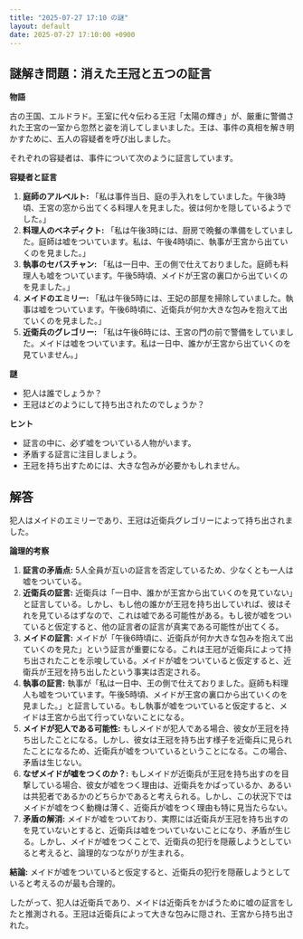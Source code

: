```yaml
---
title: "2025-07-27 17:10 の謎"
layout: default
date: 2025-07-27 17:10:00 +0900
---
```

## 謎解き問題：消えた王冠と五つの証言

**物語**

古の王国、エルドラド。王室に代々伝わる王冠「太陽の輝き」が、厳重に警備された王宮の一室から忽然と姿を消してしまいました。王は、事件の真相を解き明かすために、五人の容疑者を呼び出しました。

それぞれの容疑者は、事件について次のように証言しています。

**容疑者と証言**

1.  **庭師のアルベルト:** 「私は事件当日、庭の手入れをしていました。午後3時頃、王宮の窓から出てくる料理人を見ました。彼は何かを隠しているようでした。」
2.  **料理人のベネディクト:** 「私は午後3時には、厨房で晩餐の準備をしていました。庭師は嘘をついています。私は、午後4時頃に、執事が王宮から出ていくのを見ました。」
3.  **執事のセバスチャン:** 「私は一日中、王の側で仕えておりました。庭師も料理人も嘘をついています。午後5時頃、メイドが王宮の裏口から出ていくのを見ました。」
4.  **メイドのエミリー:** 「私は午後5時には、王妃の部屋を掃除していました。執事は嘘をついています。午後6時頃に、近衛兵が何か大きな包みを抱えて出ていくのを見ました。」
5.  **近衛兵のグレゴリー:** 「私は午後6時には、王宮の門の前で警備をしていました。メイドは嘘をついています。私は一日中、誰かが王宮から出ていくのを見ていません。」

**謎**

*   犯人は誰でしょうか？
*   王冠はどのようにして持ち出されたのでしょうか？

**ヒント**

*   証言の中に、必ず嘘をついている人物がいます。
*   矛盾する証言に注目しましょう。
*   王冠を持ち出すためには、大きな包みが必要かもしれません。

## 解答

犯人はメイドのエミリーであり、王冠は近衛兵グレゴリーによって持ち出されました。

**論理的考察**

1.  **証言の矛盾点:** 5人全員が互いの証言を否定しているため、少なくとも一人は嘘をついている。
2.  **近衛兵の証言:** 近衛兵は「一日中、誰かが王宮から出ていくのを見ていない」と証言している。しかし、もし他の誰かが王冠を持ち出していれば、彼はそれを見ているはずなので、これは嘘である可能性がある。もし彼が嘘をついていると仮定すると、他の証言者の証言が真実である可能性が出てくる。
3.  **メイドの証言:** メイドが「午後6時頃に、近衛兵が何か大きな包みを抱えて出ていくのを見た」という証言が重要になる。これは王冠が近衛兵によって持ち出されたことを示唆している。メイドが嘘をついていると仮定すると、近衛兵が王冠を持ち出したという事実は否定される。
4.  **執事の証言:** 執事が「私は一日中、王の側で仕えておりました。庭師も料理人も嘘をついています。午後5時頃、メイドが王宮の裏口から出ていくのを見ました。」と証言している。もし執事が嘘をついていると仮定すると、メイドは王宮から出て行っていないことになる。
5.  **メイドが犯人である可能性:** もしメイドが犯人である場合、彼女が王冠を持ち出したことになる。しかし、彼女は王冠を持ち出す様子を近衛兵に見られたことになるため、近衛兵が嘘をついているということになる。この場合、矛盾は生じない。
6.  **なぜメイドが嘘をつくのか？:** もしメイドが近衛兵が王冠を持ち出すのを目撃している場合、彼女が嘘をつく理由は、近衛兵をかばっているか、あるいは共犯者であるかのどちらかであると考えられる。しかし、この状況下ではメイドが嘘をつく動機は薄く、近衛兵が嘘をつく理由も特に見当たらない。
7.  **矛盾の解消:** メイドが嘘をついており、実際には近衛兵が王冠を持ち出すのを見ていないとすると、近衛兵は嘘をついていないことになり、矛盾が生じる。しかし、メイドが嘘をつくことで、近衛兵の犯行を隠蔽しようとしていると考えると、論理的なつながりが生まれる。

**結論:** メイドが嘘をついていると仮定すると、近衛兵の犯行を隠蔽しようとしていると考えるのが最も合理的。

したがって、犯人は近衛兵であり、メイドは近衛兵をかばうために嘘の証言をしたと推測される。王冠は近衛兵によって大きな包みに隠され、王宮から持ち出された。
